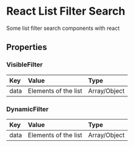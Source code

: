 # React List Filter Search

Some list filter search components with react

## Properties

### VisibleFilter

|Key|Value|Type|
|:--|:----|:---|
|data|Elements of the list|Array/Object|

### DynamicFilter

|Key|Value|Type|
|:--|:----|:---|
|data|Elements of the list|Array/Object|
